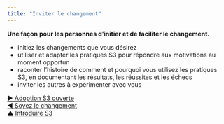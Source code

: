 ```yaml
---
title: "Inviter le changement"
---
```



**Une façon pour les personnes d’initier et de faciliter le changement.**

- initiez les changements que vous désirez
- utiliser et adapter les pratiques S3 pour répondre aux motivations au moment opportun
- raconter l’histoire de comment et pourquoi vous utilisez les pratiques S3, en documentant les résultats, les réussites et les échecs
- inviter les autres à experimenter avec vous

[&#9654; Adoption S3 ouverte](open-s3-adoption.html)<br/>[&#9664; Soyez le changement](be-the-change.html)<br/>[&#9650; Introduire S3](bringing-in-s3.html)

